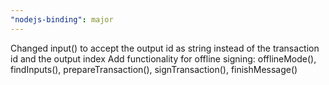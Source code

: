 ```yaml
---
"nodejs-binding": major
---
```


Changed input() to accept the output id as string instead of the transaction id and the output index
Add functionality for offline signing: offlineMode(), findInputs(), prepareTransaction(), signTransaction(), finishMessage()